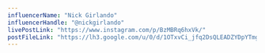 ```yaml
---
influencerName: "Nick Girlando"
influencerHandle: "@nickgirlando"
livePostLink: "https://www.instagram.com/p/BzMBRq6hxVk/"
postFileLink: "https://lh3.google.com/u/0/d/1OTxvCi_jfq2DsQLEADZYDpYTmgHTXWxv"
---
```

